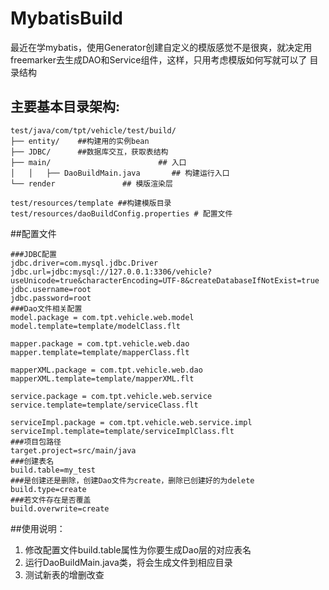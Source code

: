 # MybatisBuild
最近在学mybatis，使用Generator创建自定义的模版感觉不是很爽，就决定用freemarker去生成DAO和Service组件，这样，只用考虑模版如何写就可以了
目录结构
## 主要基本目录架构:

```
test/java/com/tpt/vehicle/test/build/
├── entity/    ##构建用的实例bean
├── JDBC/      ##数据库交互，获取表结构
├── main/                        ## 入口
│   │	├── DaoBuildMain.java       ## 构建运行入口
└── render               ## 模版渲染层

test/resources/template ##构建模版目录
test/resources/daoBuildConfig.properties # 配置文件
```

##配置文件
```
###JDBC配置
jdbc.driver=com.mysql.jdbc.Driver
jdbc.url=jdbc:mysql://127.0.0.1:3306/vehicle?useUnicode=true&characterEncoding=UTF-8&createDatabaseIfNotExist=true
jdbc.username=root
jdbc.password=root
###Dao文件相关配置
model.package = com.tpt.vehicle.web.model
model.template=template/modelClass.flt

mapper.package = com.tpt.vehicle.web.dao
mapper.template=template/mapperClass.flt

mapperXML.package = com.tpt.vehicle.web.dao
mapperXML.template=template/mapperXML.flt

service.package = com.tpt.vehicle.web.service
service.template=template/serviceClass.flt

serviceImpl.package = com.tpt.vehicle.web.service.impl
serviceImpl.template=template/serviceImplClass.flt
###项目包路径
target.project=src/main/java
###创建表名
build.table=my_test
###是创建还是删除，创建Dao文件为create，删除已创建好的为delete
build.type=create
###若文件存在是否覆盖
build.overwrite=create
```
##使用说明：
1. 修改配置文件build.table属性为你要生成Dao层的对应表名
2. 运行DaoBuildMain.java类，将会生成文件到相应目录
3. 测试新表的增删改查
